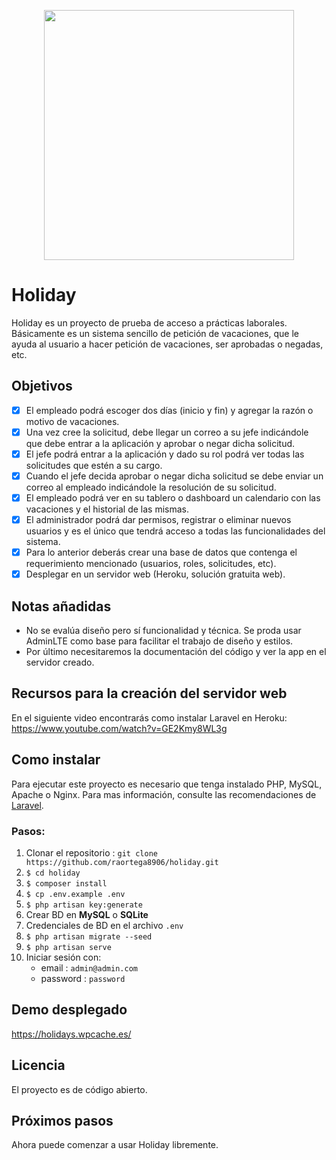 <p align="center"><a href="https://laravel.com" target="_blank"><img src="https://raw.githubusercontent.com/laravel/art/master/logo-lockup/5%20SVG/2%20CMYK/1%20Full%20Color/laravel-logolockup-cmyk-red.svg" width="400"></a></p>

# Holiday

Holiday es un proyecto de prueba de acceso a prácticas laborales. Básicamente es un sistema sencillo de petición de vacaciones, que le ayuda al usuario a hacer petición de vacaciones, ser aprobadas o negadas, etc.

## Objetivos

* [x] El empleado podrá escoger dos días (inicio y fin) y agregar la razón o motivo de vacaciones.
* [x] Una vez cree la solicitud, debe llegar un correo a su jefe indicándole que debe entrar a la aplicación y aprobar o negar dicha solicitud.
* [x] El jefe podrá entrar a la aplicación y dado su rol podrá ver todas las solicitudes que estén a su cargo.
* [x] Cuando el jefe decida aprobar o negar dicha solicitud se debe enviar un correo al empleado indicándole la resolución de su solicitud.
* [x] El empleado podrá ver en su tablero o dashboard un calendario con las vacaciones y el historial de las mismas.
* [x] El administrador podrá dar permisos, registrar o eliminar nuevos usuarios y es el único que tendrá acceso a todas las funcionalidades del sistema.
* [x] Para lo anterior deberás crear una base de datos que contenga el requerimiento mencionado (usuarios, roles, solicitudes, etc).
* [x] Desplegar en un servidor web (Heroku, solución gratuita web).

## Notas añadidas

- No se evalúa diseño pero sí funcionalidad y técnica. Se proda usar AdminLTE como base para facilitar el trabajo de diseño y estilos.
- Por último necesitaremos la documentación del código y ver la app en el servidor creado.

## Recursos para la creación del servidor web

En el siguiente video encontrarás como instalar Laravel en Heroku: https://www.youtube.com/watch?v=GE2Kmy8WL3g

## Como instalar

Para ejecutar este proyecto es necesario que tenga instalado PHP, MySQL, Apache o Nginx. Para mas información, consulte las recomendaciones de [Laravel](https://laravel.com/docs/8.x).

### Pasos:

1. Clonar el repositorio : `git clone https://github.com/raortega8906/holiday.git`
2. `$ cd holiday`
3. `$ composer install`
4. `$ cp .env.example .env`
5. `$ php artisan key:generate`
6. Crear BD en **MySQL** o **SQLite**
7. Credenciales de BD en el archivo `.env`
8. `$ php artisan migrate --seed`
9. `$ php artisan serve`
10. Iniciar sesión con:
    - email : `admin@admin.com`
    - password : `password`

## Demo desplegado

https://holidays.wpcache.es/

## Licencia 

El proyecto es de código abierto.

## Próximos pasos

Ahora puede comenzar a usar Holiday libremente.

